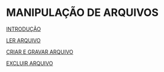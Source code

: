 # MANIPULAÇÃO DE ARQUIVOS

[INTRODUÇÃO](MANIPULAC%CC%A7%20996e1/INTRODUC%CC%A7A%20977c5.md)

[LER ARQUIVO](MANIPULAC%CC%A7%20996e1/LER%20ARQUIV%20c2337.md)

[CRIAR E GRAVAR ARQUIVO](MANIPULAC%CC%A7%20996e1/CRIAR%20E%20GR%208c1be.md)

[EXCLUIR ARQUIVO](MANIPULAC%CC%A7%20996e1/EXCLUIR%20AR%20f350b.md)